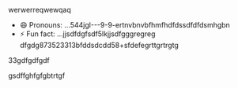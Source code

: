 werwerreqwewqaq
- 😄 Pronouns: ...544jgl---9-9-ertnvbnvbfhmfhdfdssdfdfdsmhgbn
- ⚡ Fun fact: ...jjsdfdgfsdf5lkjjsdfgggregreg
dfgdg873523313bfddsdcdd58+sfdefegrttgrtrgtg
<!---9thththgrdfdfdfefwwewesxxxrtnhbgdfcvbcvcvcrfwds
werevexe/werevexe is a ✨ special ✨ repository because its `README.md` (this file) appears on your GistHub pfdrdrfrofile.123747445zasdasascerggt95559625ererxxzccx62tyhfdgdfdfg
You can click the Preview link to take a look at your changes.26633tgt
--->33gdfgdfgdf
gsdffghfgfgbtrtgf
